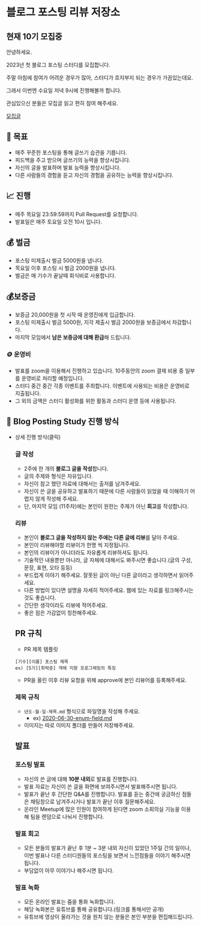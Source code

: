 # **블로그 포스팅 리뷰 저장소**

## 현재 10기 모집중
안녕하세요.

2023년 첫 블로그 포스팅 스터디를 모집합니다.

주말 아침에 참여가 어려운 경우가 많아, 스터디가 흐지부지 되는 경우가 가끔있는데요.

그래서 이번엔 수요일 저녁 9시에 진행해볼까 합니다.

관심있으신 분들은 모집글 읽고 편히 참여 해주세요.

[모집글](https://seyun.notion.site/Meet-Coder-10-6ae037e944d541788df7fed84355eaf0)

## 📝 목표

- 매주 꾸준한 포스팅을 통해 글쓰기 습관을 기릅니다.
- 피드백을 주고 받으며 글쓰기의 능력을 향상시킵니다.
- 자신의 글을 발표하며 발표 능력을 향상시킵니다.
- 다른 사람들의 경험을 듣고 자신의 경험을 공유하는 능력을 향상시킵니다.

## 📈 진행

- 매주 목요일 23:59:59까지 Pull Request를 요청합니다.
- 발표일은 매주 토요일 오전 10시 입니다.

## 💰 벌금

- 포스팅 미제출시 벌금 5000원을 냅니다.
- 목요일 이후 포스팅 시 벌금 2000원을 냅니다.
- 벌금은 매 기수가 끝날때 회식비로 사용합니다.

## 💰보증금

- 보증금 20,000원을 첫 시작 때 운영진에게 입금합니다.
- 포스팅 미제출시 벌금 5000원, 지각 제출시 벌금 2000원을 보증금에서 차감합니다.
- 마지막 모임에서 **남은 보증금에 대해 환급**해 드립니다.

### 🪙 운영비

- 발표를 zoom을 이용해서 진행하고 있습니다. 10주동안의 zoom 결제 비용 중 일부를 운영비로 처리할 예정입니다.
- 스터디 중간 중간 각종 이벤트를 주최합니다. 이벤트에 사용되는 비용은 운영비로 지출됩니다.
- 그 외의 금액은 스터디 활성화를 위한 활동과 스터디 운영 등에 사용됩니다.

## 🏺 **Blog Posting Study 진행 방식**

- 상세 진행 방식(클릭)

    ### 글 작성

    - 2주에 한 개의 **블로그 글을 작성**합니다.
    - 글의 주제와 형식은 자유입니다.
    - 자신이 참고 했던 자료에 대해서는 출저를 남겨주세요.
    - 자신이 쓴 글을 공유하고 발표하기 때문에 다른 사람들이 읽었을 때 이해하기 어렵지 않게 작성해 주세요.
    - 단, 마지막 모임 (11주차)에는 본인이 원한는 주제가 아닌 **회고**를 작성합니다.

    ### 리뷰

    - 본인이 **블로그 글을 작성하지 않는 주에는 다른 글에 리뷰**를 달아 주세요.
    - 본인이 리뷰해야할 리뷰이가 한명 씩 지정됩니다.
    - 본인의 리뷰이가 아니더라도 자유롭게 리뷰하셔도 됩니다.
    - 기술적인 내용뿐만 아니라, 글 자체에 대해서도 봐주시면 좋습니다.(글의 구성, 문장, 표현, 오타 등등)
    - 부드럽게 이야기 해주세요. 잘못된 글이 아닌 다른 글이라고 생각하면서 읽어주세요.
    - 다른 방법이 있다면 설명을 자세히 적어주세요. 웹에 있는 자료를 링크해주시는 것도 좋습니다.
    - 간단한 생각이라도 리뷰에 적어주세요.
    - 좋은 점은 가감없이 칭찬해주세요.

    ## **PR 규칙**

    - PR 제목 템플릿

    ```
    [기수][이름] 포스팅 제목
    ex) [5기][최락준] 객체 지향 프로그래밍의 특징
    ```

    - PR을 올린 이후 리뷰 요청을 위해 approve에 본인 리뷰어를 등록해주세요.

    ### **제목 규칙**

    - `년도-월-일-제목.md` 형식으로 파일명을 작성해 주세요.
        - ex) [2020-06-30-enum-field.md](http://2020-06-30-enum-field.md/)
    - 이미지는 따로 이미지 폴더를 만들어 저장해주세요.

    ## 발표

    ### 포스팅 발표

    - 자신의 쓴 글에 대해 **10분 내외**로 발표를 진행합니다.
    - 발표 자료는 자신이 쓴 글을 화면에 보여주시면서 발표해주시면 됩니다.
    - 발표가 끝난 후 간단한 Q&A를 진행합니다. 발표를 듣는 중간에 궁금하신 점들은 채팅창으로 남겨주시거나 발표가 끝난 이후 질문해주세요.
    - 온라인 Meetup에 많은 인원이 참여하게 된다면 zoom 소회의실 기능을 이용해 팀을 랜덤으로 나눠서 진행합니다.

    ### 발표 회고

    - 모든 분들의 발표가 끝난 후 1분 ~ 3분 내외 자신이 있었던 1주일 간의 일이나, 이번 발표나 다른 스터디원들의 포스팅을 보면서 느낀점들을 이야기 해주시면 됩니다.
    - 부담없이 아무 이야기나 해주시면 됩니다.

    ### 발표 녹화

    - 모든 온라인 발표는 줌을 통화 녹화합니다.
    - 해당 녹화본은 유튜브를 통해 공유합니다.(링크를 통해서만 공개)
    - 유튜브에 영상이 올라가는 것을 원치 않는 분들은 본인 부분을 편집해드립니다.
